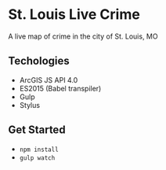 # St. Louis Live Crime
A live map of crime in the city of St. Louis, MO

## Techologies

* ArcGIS JS API 4.0
* ES2015 (Babel transpiler)
* Gulp
* Stylus

## Get Started

* `npm install`
* `gulp watch`
